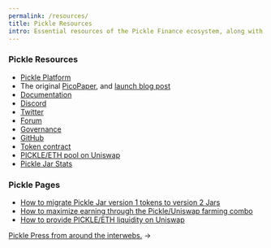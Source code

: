 ```yaml
---
permalink: /resources/
title: Pickle Resources
intro: Essential resources of the Pickle Finance ecosystem, along with some key extended help articles.
---
```


### Pickle Resources

- [Pickle Platform](https://app.pickle.finance)
- The original [PicoPaper](https://pickle.finance/pickle-pico-paper-en.pdf), and [launch blog post](https://medium.com/@picklefinance/pickle-finance-launch-beea2eb8eacb)
- [Documentation](https://docs.pickle.finance)
- [Discord](http://discord.gg/gR85hmC)
- [Twitter](https://twitter.com/picklefinance)
- [Forum](https://forum.pickle.finance)
- [Governance](https://snapshot.page/#/pickle)
- [GitHub](http://github.com/pickle-finance/protocol)
- [Token contract](https://etherscan.io/address/0x429881672b9ae42b8eba0e26cd9c73711b891ca5)
- [PICKLE/ETH pool on Uniswap](https://uniswap.info/pair/0xdc98556Ce24f007A5eF6dC1CE96322d65832A819)
- [Pickle Jar Stats](https://pickle-jar.info)

### Pickle Pages

- [How to migrate Pickle Jar version 1 tokens to version 2 Jars](/jar2-migration/)
- [How to maximize earning through the Pickle/Uniswap farming combo](/uniswap-pickle/)
- [How to provide PICKLE/ETH liquidity on Uniswap](/uniswap-liquidity/)

[Pickle Press from around the interwebs.](/press/) →